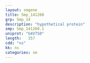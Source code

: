 ```yaml
---
layout: smgene
title: Smp_141260
grp: Smp_14
description: "hypothetical protein"
smp: Smp_141260.1
uniprot: "G4V7S0"
length:   357
cdd: "ns"
kk: ns
categories: sm
---
```

